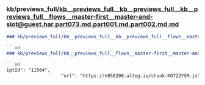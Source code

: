 ### kb/previews_full/kb__previews_full__kb__previews_full__kb__previews_full__flows__master-first__master-and-slot@guest.har.part073.md.part001.md.part002.md.md

```md
### kb/previews_full/kb__previews_full__kb__previews_full__flows__master-first__master-and-slot@guest.har.part073.md.part001.md.part002.md

```md
### kb/previews_full/kb__previews_full__flows__master-first__master-and-slot@guest.har.part073.md.part001.md (part 002)

```md
iptId": "11564",
                    "url": "https://n958200.alteg.io/chunk-KO722YSM.js",
       
```

```

```

```
